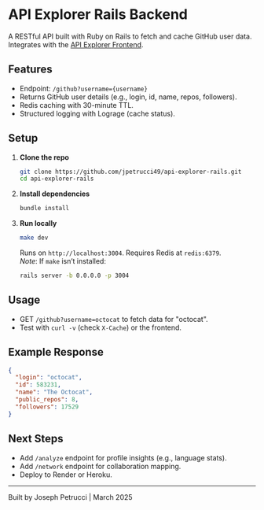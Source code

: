 # API Explorer Rails Backend

A RESTful API built with Ruby on Rails to fetch and cache GitHub user data. Integrates with the [API Explorer Frontend](https://github.com/jpetrucci49/api-explorer-frontend).

## Features

- Endpoint: `/github?username={username}`
- Returns GitHub user details (e.g., login, id, name, repos, followers).
- Redis caching with 30-minute TTL.
- Structured logging with Lograge (cache status).

## Setup

1. **Clone the repo**  
   ```bash
   git clone https://github.com/jpetrucci49/api-explorer-rails.git
   cd api-explorer-rails
   ```
2. **Install dependencies**  
   ```bash
   bundle install
   ```
3. **Run locally**  
   ```bash
   make dev
   ```
   Runs on `http://localhost:3004`. Requires Redis at `redis:6379`.  
   *Note*: If `make` isn’t installed:  
   ```bash
   rails server -b 0.0.0.0 -p 3004
   ```

## Usage

- GET `/github?username=octocat` to fetch data for "octocat".
- Test with `curl -v` (check `X-Cache`) or the frontend.

## Example Response

```json
{
  "login": "octocat",
  "id": 583231,
  "name": "The Octocat",
  "public_repos": 8,
  "followers": 17529
}
```

## Next Steps

- Add `/analyze` endpoint for profile insights (e.g., language stats).
- Add `/network` endpoint for collaboration mapping.
- Deploy to Render or Heroku.

---
Built by Joseph Petrucci | March 2025